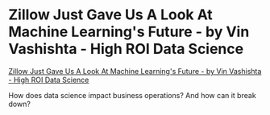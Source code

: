 # Zillow Just Gave Us A Look At Machine Learning&#x27;s Future - by Vin Vashishta - High ROI Data Science
[Zillow Just Gave Us A Look At Machine Learning&#x27;s Future - by Vin Vashishta - High ROI Data Science](https://vinvashishta.substack.com/p/zillow-just-gave-us-a-look-at-machine)

How does data science impact business operations? And how can it break down?

<!-- #Readable -->

<!-- {BearID:147BCE22-0B07-4E96-9FF0-B1BF95A4A133-14366-0000025D89E65DF4} -->
